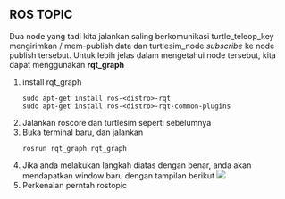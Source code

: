 ## ROS TOPIC

Dua node yang tadi kita jalankan saling berkomunikasi turtle_teleop_key mengirimkan / mem-publish data dan turtlesim_node *subscribe* ke node publish tersebut. Untuk lebih jelas dalam mengetahui node tersebut, kita dapat menggunakan **rqt_graph**

1. install rqt_graph
   ```
   sudo apt-get install ros-<distro>-rqt
   sudo apt-get install ros-<distro>-rqt-common-plugins
   ```
2. Jalankan roscore dan turtlesim seperti sebelumnya
3. Buka terminal baru, dan jalankan 
   ```
   rosrun rqt_graph rqt_graph
   ```
4. Jika anda melakukan langkah diatas dengan benar, anda akan mendapatkan window baru dengan tampilan berikut
    <img src="http://wiki.ros.org/ROS/Tutorials/UnderstandingTopics?action=AttachFile&do=get&target=rqt_graph_turtle_key.png">
5. Perkenalan perntah rostopic